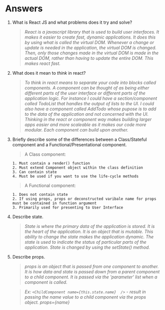 # Answers

1.  What is React JS and what problems does it try and solve?

    > *React is a javascript library that is used to build user interfaces. It makes it easier to create fast, dynamic applications. It does this by using what is called the virtual DOM. Whenever a change or update is needed in the application, the virtual DOM is changed. Then,  only those changes made in the virtual DOM is made in the actual DOM, rather than having to update the entire DOM.  This makes react fast.*

1.  What does it mean to _think_ in react?

    > *To think in react means to separate your code into blocks called components.  A component can be thought of as being either different parts of the user interface or different parts of the application logic.  For instance I could have a section/component called TodoList that handles the output of lists to the UI. I could also have a component called AddTodo whose pupose is to add to the data of the application and not concerned with the UI. Thinking in the react or component way makes building larger apps easier and more scaleable as it makes our code more modular. Each component can build upon another.*


1.  Briefly describe some of the differences between a Class/Stateful component and a Functional/Presentational component.

    > A Class component:

        1. Must contain a render() function
        2. Must extend Component object within the class definition
        3. Can contain state
        4. Must be used if you want to use the life-cycle methods


    > A Functional component:

        1. Does not contain state
        2. If using props, props or deconstructed varibale name for props must be contained in function argument
        3. Primarily used for presenting to User Interface

1.  Describe state.

    > *State is where the primary data of the application is stored.  It is the heart of the application.  It is an object that is mutable.  This ability to change the state makes the application dynamic.  The state is used to indicate the status of particular parts of the application. State is changed by using the setState() method.*

1.  Describe props.

    > *props is an object that is passed from one component to another.  It is how data and state is passed down from a parent component to a child component.  It is passed via the 'parameter' list when a component is called.*

    > *Ex: `<ChildComponent name={this.state.name}  />`  - result in passing the name value to a child component via the props object.  props={name}*
